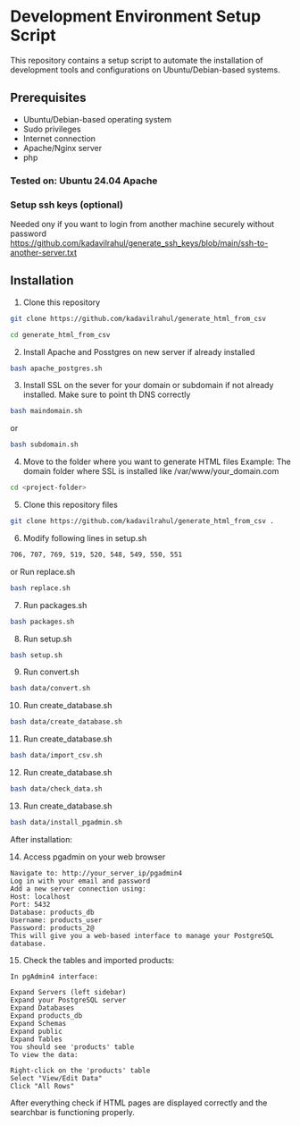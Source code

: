 # Development Environment Setup Script

This repository contains a setup script to automate the installation of development tools and configurations on Ubuntu/Debian-based systems.

## Prerequisites

- Ubuntu/Debian-based operating system
- Sudo privileges
- Internet connection
- Apache/Nginx server
- php

### Tested on: Ubuntu 24.04 Apache

### Setup ssh keys (optional)
Needed ony if you want to login from another machine securely without password 
https://github.com/kadavilrahul/generate_ssh_keys/blob/main/ssh-to-another-server.txt

## Installation

1. Clone this repository

```bash
git clone https://github.com/kadavilrahul/generate_html_from_csv
```
```bash
cd generate_html_from_csv
```

2. Install Apache and Posstgres on new server if already installed

```bash
bash apache_postgres.sh
```
3. Install SSL on the sever for your domain or subdomain if not already installed.
   Make sure to point th DNS correctly

```bash
bash maindomain.sh
```
or

```bash
bash subdomain.sh
```

4. Move to the folder where you want to generate HTML files
Example: The domain folder where SSL is installed like /var/www/your_domain.com

```bash
cd <project-folder>
```

5. Clone this repository files

```bash
git clone https://github.com/kadavilrahul/generate_html_from_csv .
```

6. Modify following lines in setup.sh
```bash 
706, 707, 769, 519, 520, 548, 549, 550, 551
```
or
Run replace.sh
```bash 
bash replace.sh
```

7. Run packages.sh

```bash 
bash packages.sh
```
8. Run setup.sh

```bash
bash setup.sh
```
9. Run convert.sh

```bash
bash data/convert.sh
```

10. Run create_database.sh

```bash
bash data/create_database.sh
```

11. Run create_database.sh

```bash
bash data/import_csv.sh
```

12. Run create_database.sh

```bash
bash data/check_data.sh
```

13. Run create_database.sh

```bash
bash data/install_pgadmin.sh
```
After installation:

14. Access pgadmin on your web browser
```
Navigate to: http://your_server_ip/pgadmin4
Log in with your email and password
Add a new server connection using:
Host: localhost
Port: 5432
Database: products_db
Username: products_user
Password: products_2@
This will give you a web-based interface to manage your PostgreSQL database.
```


15. Check the tables and imported products:
```
In pgAdmin4 interface:

Expand Servers (left sidebar)
Expand your PostgreSQL server
Expand Databases
Expand products_db
Expand Schemas
Expand public
Expand Tables
You should see 'products' table
To view the data:

Right-click on the 'products' table
Select "View/Edit Data"
Click "All Rows"
```

After everything check if HTML pages are displayed correctly and the searchbar is functioning properly.
